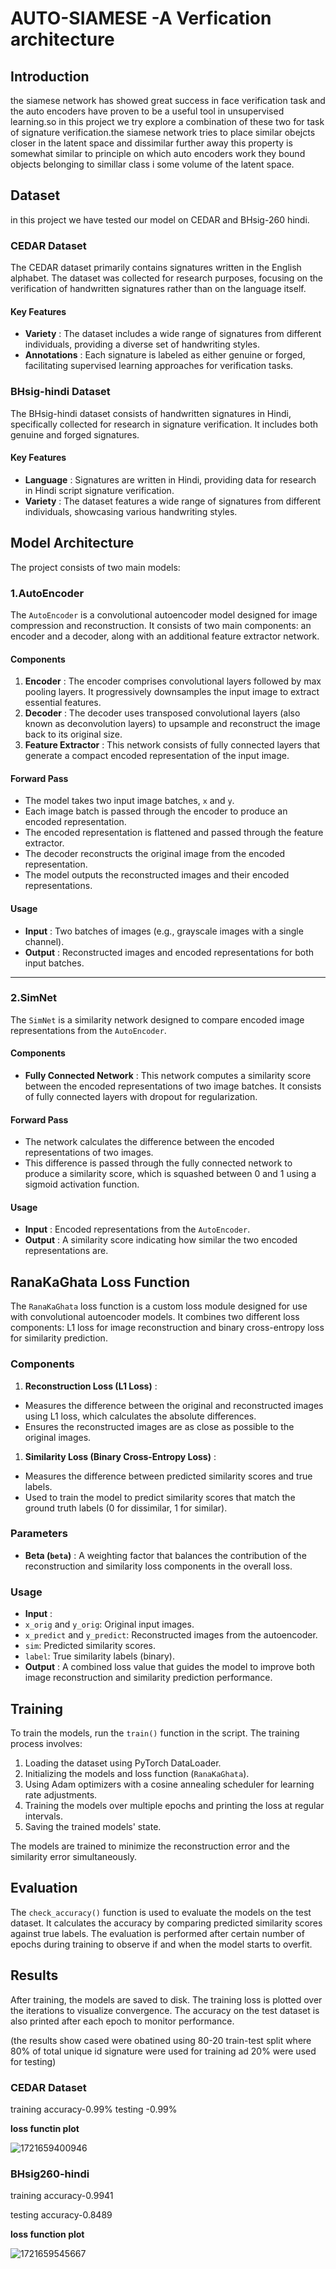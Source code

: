 # AUTO-SIAMESE -A Verfication architecture

## Introduction

the siamese network has showed great success in face verification task and the auto encoders have proven to be a useful tool in unsupervised learning.so in this project we try explore a combination of these two for task of signature verification.the siamese network tries to place similar obejcts closer in the latent space and dissimilar further away this property is somewhat similar to principle on which auto encoders work they bound objects belonging to simillar class i some volume of the latent space.

## Dataset

in this project we have tested our model on CEDAR and BHsig-260 hindi.


### CEDAR Dataset

The CEDAR dataset primarily contains signatures written in the English alphabet. The dataset was collected for research purposes, focusing on the verification of handwritten signatures rather than on the language itself.

#### Key Features

* **Variety** : The dataset includes a wide range of signatures from different individuals, providing a diverse set of handwriting styles.
* **Annotations** : Each signature is labeled as either genuine or forged, facilitating supervised learning approaches for verification tasks.

### BHsig-hindi Dataset

The BHsig-hindi dataset consists of handwritten signatures in Hindi, specifically collected for research in signature verification. It includes both genuine and forged signatures.

#### Key Features

* **Language** : Signatures are written in Hindi, providing data for research in Hindi script signature verification.
* **Variety** : The dataset features a wide range of signatures from different individuals, showcasing various handwriting styles.

## Model Architecture

The project consists of two main models:


### 1.AutoEncoder

The `AutoEncoder` is a convolutional autoencoder model designed for image compression and reconstruction. It consists of two main components: an encoder and a decoder, along with an additional feature extractor network.

#### Components

1. **Encoder** : The encoder comprises convolutional layers followed by max pooling layers. It progressively downsamples the input image to extract essential features.
2. **Decoder** : The decoder uses transposed convolutional layers (also known as deconvolution layers) to upsample and reconstruct the image back to its original size.
3. **Feature Extractor** : This network consists of fully connected layers that generate a compact encoded representation of the input image.

#### Forward Pass

* The model takes two input image batches, `x` and `y`.
* Each image batch is passed through the encoder to produce an encoded representation.
* The encoded representation is flattened and passed through the feature extractor.
* The decoder reconstructs the original image from the encoded representation.
* The model outputs the reconstructed images and their encoded representations.

#### Usage

* **Input** : Two batches of images (e.g., grayscale images with a single channel).
* **Output** : Reconstructed images and encoded representations for both input batches.

---

### 2.SimNet

The `SimNet` is a similarity network designed to compare encoded image representations from the `AutoEncoder`.

#### Components

* **Fully Connected Network** : This network computes a similarity score between the encoded representations of two image batches. It consists of fully connected layers with dropout for regularization.

#### Forward Pass

* The network calculates the difference between the encoded representations of two images.
* This difference is passed through the fully connected network to produce a similarity score, which is squashed between 0 and 1 using a sigmoid activation function.

#### Usage

* **Input** : Encoded representations from the `AutoEncoder`.
* **Output** : A similarity score indicating how similar the two encoded representations are.



## RanaKaGhata Loss Function

The `RanaKaGhata` loss function is a custom loss module designed for use with convolutional autoencoder models. It combines two different loss components: L1 loss for image reconstruction and binary cross-entropy loss for similarity prediction.

### Components

1. **Reconstruction Loss (L1 Loss)** :

* Measures the difference between the original and reconstructed images using L1 loss, which calculates the absolute differences.
* Ensures the reconstructed images are as close as possible to the original images.

1. **Similarity Loss (Binary Cross-Entropy Loss)** :

* Measures the difference between predicted similarity scores and true labels.
* Used to train the model to predict similarity scores that match the ground truth labels (0 for dissimilar, 1 for similar).

### Parameters

* **Beta (`beta`)** : A weighting factor that balances the contribution of the reconstruction and similarity loss components in the overall loss.

### Usage

* **Input** :
* `x_orig` and `y_orig`: Original input images.
* `x_predict` and `y_predict`: Reconstructed images from the autoencoder.
* `sim`: Predicted similarity scores.
* `label`: True similarity labels (binary).
* **Output** : A combined loss value that guides the model to improve both image reconstruction and similarity prediction performance.

## Training

To train the models, run the `train()` function in the script. The training process involves:

1. Loading the dataset using PyTorch DataLoader.
2. Initializing the models and loss function (`RanaKaGhata`).
3. Using Adam optimizers with a cosine annealing scheduler for learning rate adjustments.
4. Training the models over multiple epochs and printing the loss at regular intervals.
5. Saving the trained models' state.

The models are trained to minimize the reconstruction error and the similarity error simultaneously.

## Evaluation

The `check_accuracy()` function is used to evaluate the models on the test dataset. It calculates the accuracy by comparing predicted similarity scores against true labels. The evaluation is performed after certain number of epochs during training to observe if and when the model starts to overfit.

## Results

After training, the models are saved to disk. The training loss is plotted over the iterations to visualize convergence. The accuracy on the test dataset is also printed after each epoch to monitor performance.

(the results show cased were obatined using 80-20 train-test split where 80% of total unique id signature were used for training ad 20% were used for testing)

### CEDAR Dataset

training accuracy-0.99% testing -0.99%

**loss functin plot**

![1721659400946](image/readme/1721659400946.png)

### BHsig260-hindi

training accuracy-0.9941

testing accuracy-0.8489

**loss function plot**

![1721659545667](image/readme/1721659545667.png)
